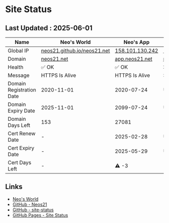 # Site Status


## Last Updated : 2025-06-01

| Name | Neo's World | Neo's App | Zarigani Cat | Favoriya | Favoriya OSS |
|------|---|---|---|---|---|
| Global IP                | [neos21.github.io/neos21.net](http://neos21.github.io/neos21.net/) | [158.101.130.242](http://158.101.130.242/) | [158.101.130.242](http://158.101.130.242/) | [140.238.56.203](http://140.238.56.203/) | [140.238.56.203](http://140.238.56.203/) |
| Domain                   | [neos21.net](https://neos21.net/) | [app.neos21.net](https://app.neos21.net/) | [nnkp.neos21.net](https://nnkp.neos21.net/) | [favoriya.neos21.net](https://favoriya.neos21.net/) | [oss.favoriya.neos21.net](https://oss.favoriya.neos21.net/) |
| Health                   | ✅ OK | ✅ OK | ❌ Error | ❌ Error | ❌ Error |
| Message                  | HTTPS Is Alive | HTTPS Is Alive | Site May Be Down | Site May Be Down | Site May Be Down |
| Domain Registration Date | 2020-11-01 | 2020-07-24 | UNKNOWN | UNKNOWN | UNKNOWN |
| Domain Expiry Date       | 2025-11-01 | 2099-07-24 | UNKNOWN | UNKNOWN | UNKNOWN |
| Domain Days Left         | 153 | 27081 | - | - | - |
| Cert Renew Date          | - | 2025-02-28 | UNKNOWN | UNKNOWN | UNKNOWN |
| Cert Expiry Date         | - | 2025-05-29 | UNKNOWN | UNKNOWN | UNKNOWN |
| Cert Days Left           | - | ⚠️ -3 | - | - | - |


## Links

- [Neo's World](https://neos21.net/)
- [GitHub - Neos21](https://github.com/Neos21/)
- [GitHub - site-status](https://github.com/Neos21/site-status)
- [GitHub Pages - Site Status](https://neos21.github.io/site-status/)
